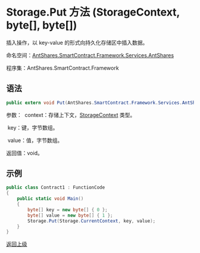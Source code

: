 # Storage.Put 方法 (StorageContext, byte[], byte[])

插入操作，以 key-value 的形式向持久化存储区中插入数据。

命名空间：[AntShares.SmartContract.Framework.Services.AntShares](../../AntShares.md)

程序集：AntShares.SmartContract.Framework

## 语法

```c#
public extern void Put(AntShares.SmartContract.Framework.Services.AntShares.StorageContext context, byte[] key, byte[] value)
```

参数：
​	context：存储上下文，[StorageContext](../StorageContex.md) 类型。

​	key：键，字节数组。

​	value：值，字节数组。

返回值：void。

## 示例

```c#
public class Contract1 : FunctionCode
{
    public static void Main()
    {
        byte[] key = new byte[] { 0 };
        byte[] value = new byte[] { 1 };
        Storage.Put(Storage.CurrentContext, key, value);
    }
}
```



[返回上级](../Storage.md)